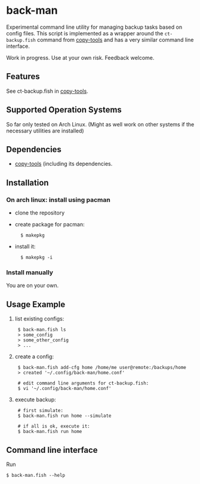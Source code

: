 # back-man

Experimental command line utility for managing backup tasks based on config files.
This script is implemented as a wrapper around the `ct-backup.fish` command from [copy-tools](https://github.com/EsGeh/copy-tools) and has a very similar command line interface.

Work in progress. Use at your own risk.
Feedback welcome.

## Features

See ct-backup.fish in [copy-tools](https://github.com/EsGeh/copy-tools).

## Supported Operation Systems

So far only tested on Arch Linux.
(Might as well work on other systems if the necessary utilities are installed)

## Dependencies

- [copy-tools](https://github.com/EsGeh/copy-tools) (including its dependencies.

## Installation

### On arch linux: install using pacman

- clone the repository
- create package for pacman:

		$ makepkg

- install it:

		$ makepkg -i

### Install manually

You are on your own.

## Usage Example

1. list existing configs:

		$ back-man.fish ls
		> some_config
		> some_other_config
		> ...

1. create a config:

		$ back-man.fish add-cfg home /home/me user@remote:/backups/home
		> created '~/.config/back-man/home.conf'

		# edit command line arguments for ct-backup.fish:
		$ vi '~/.config/back-man/home.conf'

1. execute backup:

		# first simulate:
		$ back-man.fish run home --simulate

		# if all is ok, execute it:
		$ back-man.fish run home

## Command line interface

Run

	$ back-man.fish --help
